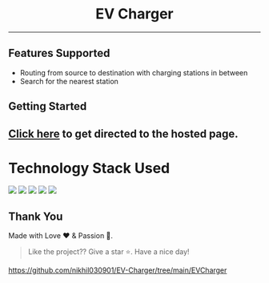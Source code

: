 <h1 align="center">EV Charger</h1>

<hr>

## Features Supported

<ul>
  <li> Routing from source to destination with charging stations in between </li>
  <li> Search for the nearest station </li>
</ul>

## Getting Started

## [Click here](https://evcharger.netlify.app/) to get directed to the hosted page.

# Technology Stack Used
<img src="https://img.shields.io/badge/html5%20-%23E34F26.svg?&style=for-the-badge&logo=html5&logoColor=white"/> <img src="https://img.shields.io/badge/css3%20-%231572B6.svg?&style=for-the-badge&logo=css3&logoColor=white"/> <img src="https://img.shields.io/badge/javascript%20-%23323330.svg?&style=for-the-badge&logo=javascript&logoColor=%23F7DF1E"/> <img src="https://img.shields.io/badge/tomtom%20api%20-%23E34F26.svg?&style=for-the-badge"/> <img src="https://img.shields.io/badge/github%20-%23121011.svg?&style=for-the-badge&logo=github&logoColor=white"/>

## **Thank You**
Made with Love ❤️️  &  Passion 🙏.
> Like the project?? Give a star ⭐. Have a nice day!

https://github.com/nikhil030901/EV-Charger/tree/main/EVCharger
